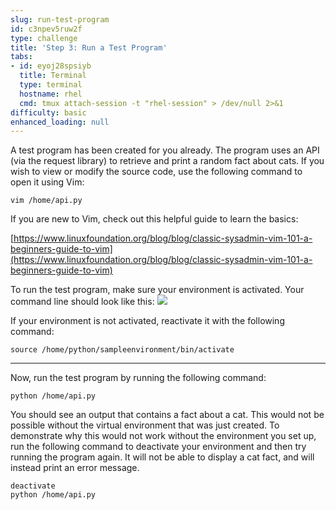 ```yaml
---
slug: run-test-program
id: c3npev5ruw2f
type: challenge
title: 'Step 3: Run a Test Program'
tabs:
- id: eyoj28spsiyb
  title: Terminal
  type: terminal
  hostname: rhel
  cmd: tmux attach-session -t "rhel-session" > /dev/null 2>&1
difficulty: basic
enhanced_loading: null
---
```

A test program has been created for you already. The program uses an API (via the request library) to retrieve and print a random fact about cats. If you wish to view or modify the source code, use the following command to open it using Vim:
```bash,run
vim /home/api.py
```
If you are new to Vim, check out this helpful guide to learn the basics:

[https://www.linuxfoundation.org/blog/blog/classic-sysadmin-vim-101-a-beginners-guide-to-vim](https://www.linuxfoundation.org/blog/blog/classic-sysadmin-vim-101-a-beginners-guide-to-vim)

To run the test program, make sure your environment is activated. Your command line should look like this:
![](../assets/venv_activation.png)

If your environment is not activated, reactivate it with the following command:
```bash,run
source /home/python/sampleenvironment/bin/activate
```
---
Now, run the test program by running the following command:
```bash,run
python /home/api.py
```

You should see an output that contains a fact about a cat. This would not be possible without the virtual environment that was just created. To demonstrate why this would not work without the environment you set up, run the following command to deactivate your environment and then try running the program again. It will not be able to display a cat fact, and will instead print an error message.
```bash,run
deactivate
python /home/api.py
```